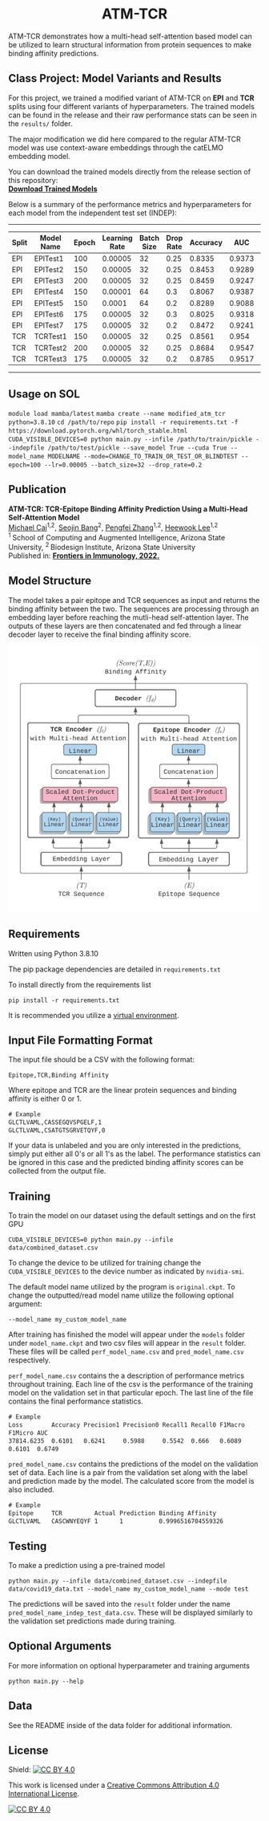 <h1 align="center">
    ATM-TCR
</h1>

ATM-TCR demonstrates how a multi-head self-attention based model can be utilized to learn structural information from protein sequences to make binding affinity predictions.

## Class Project: Model Variants and Results

For this project, we trained a modified variant of ATM-TCR on **EPI** and **TCR** splits using four different variants of hyperparameters. The trained models can be found in the release and their raw performance stats can be seen in the `results/` folder.

The major modification we did here compared to the regular ATM-TCR model was use context-aware embeddings through the catELMO embedding model.

You can download the trained models directly from the release section of this repository:  
[**Download Trained Models**](https://github.com/imaad-uni/cse494-599-Project/releases/tag/v1.0.0-Modified-ATM-TCR)

Below is a summary of the performance metrics and hyperparameters for each model from the independent test set (INDEP):

---

| Split | Model Name  | Epoch | Learning Rate | Batch Size | Drop Rate | Accuracy | AUC   | F1 Macro | F1 Micro | Loss       | Precision0 | Precision1 | Recall0 | Recall1 |
|-------|-------------|-------|---------------|------------|-----------|----------|-------|----------|----------|------------|------------|------------|---------|---------|
| EPI   | EPITest1    | 100   | 0.00005       | 32         | 0.25      | 0.8335   | 0.9373| 0.831    | 0.8335   | 47896.0302 | 0.7688     | 0.9391     | 0.9537  | 0.7132  |
| EPI   | EPITest2    | 150   | 0.00005       | 32         | 0.25      | 0.8453   | 0.9289| 0.8445   | 0.8453   | 75092.6377 | 0.8014     | 0.9041     | 0.9181  | 0.7725  |
| EPI   | EPITest3    | 200   | 0.00005       | 32         | 0.25      | 0.8459   | 0.9247| 0.8456   | 0.8459   | 132178.5278| 0.8168     | 0.881      | 0.8919  | 0.7999  |
| EPI   | EPITest4    | 150   | 0.00001       | 64         | 0.3       | 0.8067   | 0.9387| 0.8011   | 0.8067   | 89171.7366 | 0.7296     | 0.9616     | 0.9745  | 0.6388  |
| EPI   | EPITest5    | 150   | 0.0001        | 64         | 0.2       | 0.8289   | 0.9088| 0.8287   | 0.8289   | 180212.2307| 0.8469     | 0.8126     | 0.8029  | 0.8548  |
| EPI   | EPITest6    | 175   | 0.00005       | 32         | 0.3       | 0.8025   | 0.9318| 0.7969   | 0.8025   | 84192.5049 | 0.727      | 0.9534     | 0.9689  | 0.6361  |
| EPI   | EPITest7    | 175   | 0.00005       | 32         | 0.2       | 0.8472   | 0.9241| 0.8472   | 0.8472   | 147628.785 | 0.8418     | 0.8527     | 0.855   | 0.8394  |
| TCR   | TCRTest1    | 150   | 0.00005       | 32         | 0.25      | 0.8561   | 0.954 | 0.8543   | 0.8561   | 34807.2945 | 0.7934     | 0.9535     | 0.9637  | 0.748   |
| TCR   | TCRTest2    | 200   | 0.00005       | 32         | 0.25      | 0.8684   | 0.9547| 0.8675   | 0.8684   | 37458.4415 | 0.8181     | 0.938      | 0.9481  | 0.7883  |
| TCR   | TCRTest3    | 175   | 0.00005       | 32         | 0.2       | 0.8785   | 0.9517| 0.8782   | 0.8785   | 42981.433  | 0.8473     | 0.916      | 0.9239  | 0.8328  |

---

## Usage on SOL
`module load mamba/latest`
`mamba create --name modified_atm_tcr python=3.8.10`
`cd /path/to/repo`
`pip install -r requirements.txt -f https://download.pytorch.org/whl/torch_stable.html`
`CUDA_VISIBLE_DEVICES=0 python main.py --infile /path/to/train/pickle --indepfile /path/to/test/pickle --save_model True --cuda True --model_name MODELNAME --mode=CHANGE_TO_TRAIN_OR_TEST_OR_BLINDTEST --epoch=100 --lr=0.00005 --batch_size=32 --drop_rate=0.2`

## Publication
<b>ATM-TCR: TCR-Epitope Binding Affinity Prediction Using a Multi-Head Self-Attention Model</b> <br/>
[Michael Cai](https://github.com/cai-michael)<sup>1,2</sup>, [Seojin Bang](https://github.com/SeojinBang)<sup>2</sup>, [Pengfei Zhang](https://github.com/pzhang84)<sup>1,2</sup>, [Heewook Lee](https://scai.engineering.asu.edu/faculty/computer-science-and-engineering/heewook-lee/)<sup>1,2</sup><br/>
<sup>1 </sup>School of Computing and Augmented Intelligence, Arizona State University, <sup>2 </sup>Biodesign Institute, Arizona State University <br/>
Published in: [**Frontiers in Immunology, 2022.**](https://www.frontiersin.org/articles/10.3389/fimmu.2022.893247/full)

## Model Structure

The model takes a pair epitope and TCR sequences as input and returns the binding affinity between the two. The sequences are processing through an embedding layer before reaching the mutli-head self-attention layer. The outputs of these layers are then concatenated and fed through a linear decoder layer to receive the final binding affinity score.

<img src="data/fig/model.png" alt="drawing" width="500"/>

## Requirements
Written using Python 3.8.10

The pip package dependencies are detailed in ```requirements.txt```

To install directly from the requirements list
```
pip install -r requirements.txt
```
It is recommended you utilize a [virtual environment](https://packaging.python.org/en/latest/guides/installing-using-pip-and-virtual-environments/).

## Input File Formatting Format

The input file should be a CSV with the following format:
```
Epitope,TCR,Binding Affinity
```

Where epitope and TCR are the linear protein sequences and binding affinity is either 0 or 1.

```
# Example
GLCTLVAML,CASSEGQVSPGELF,1
GLCTLVAML,CSATGTSGRVETQYF,0
```

If your data is unlabeled and you are only interested in the predictions, simply put either all 0's or all 1's as the label. The performance statistics can be ignored in this case and the predicted binding affinity scores can be collected from the output file.

## Training
To train the model on our dataset using the default settings and on the first GPU
```
CUDA_VISIBLE_DEVICES=0 python main.py --infile data/combined_dataset.csv
```

To change the device to be utilized for training change the ```CUDA_VISIBLE_DEVICES``` to the device number as indicated by ```nvidia-smi```.

The default model name utilized by the program is  ```original.ckpt```. To change the outputted/read model name utilize the following optional argument:
```
--model_name my_custom_model_name
```

After training has finished the model will appear under the ```models``` folder under ```model_name.ckpt``` and two csv files will appear in the ```result``` folder. These files will be called ```perf_model_name.csv``` and ```pred_model_name.csv``` respectively.

```perf_model_name.csv``` contains the a description of performance metrics throughout training. Each line of the csv is the performance of the training model on the validation set in that particular epoch. The last line of the file contains the final performance statistics.
```
# Example
Loss        Accuracy Precision1 Precision0 Recall1 Recall0 F1Macro F1Micro AUC
37814.6235	0.6101	 0.6241	    0.5988	   0.5542  0.666   0.6089  0.6101  0.6749
```

```pred_model_name.csv``` contains the predictions of the model on the validation set of data. Each line is a pair from the validation set along with the label and prediction made by the model. The calculated score from the model is also included.
```
# Example
Epitope     TCR	        Actual Prediction Binding Affinity
GLCTLVAML	CASCWNYEQYF	1	   1	      0.9996516704559326
```
## Testing
To make a prediction using a pre-trained model
```
python main.py --infile data/combined_dataset.csv --indepfile data/covid19_data.txt --model_name my_custom_model_name --mode test
```

The predictions will be saved into the ```result``` folder under the name ```pred_model_name_indep_test_data.csv```. These will be displayed similarly to the validation set predictions made during training.

## Optional Arguments

For more information on optional hyperparameter and training arguments
```
python main.py --help
```

## Data

See the README inside of the data folder for additional information.

## License

Shield: [![CC BY 4.0][cc-by-shield]][cc-by]

This work is licensed under a
[Creative Commons Attribution 4.0 International License][cc-by].

[![CC BY 4.0][cc-by-image]][cc-by]

[cc-by]: http://creativecommons.org/licenses/by/4.0/
[cc-by-image]: https://i.creativecommons.org/l/by/4.0/88x31.png
[cc-by-shield]: https://img.shields.io/badge/License-CC%20BY%204.0-lightgrey.svg
